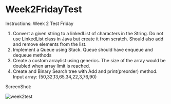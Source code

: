 # Week2FridayTest

Instructions:
Week 2 Test Friday

1. Convert a given string to a linkedList of characters in the String. Do not use LinkedList class in Java but create it from scratch. Should also add and remove elements from the list.
2. Implement a Queue using Stack. Queue should have enqueue and dequeue methods
3. Create a custom arraylist using generics. The size of the array would be doubled when array limit is reached.
4. Create and Binary Search tree with Add and print(preorder) method.
Input array: {50,32,13,65,34,22,3,76,90)

ScreenShot:

![week2test](https://user-images.githubusercontent.com/46490503/51417671-0dd4ea80-1b4d-11e9-8e6b-e9c18052850a.JPG)
